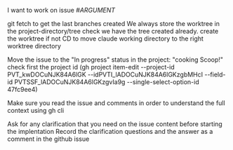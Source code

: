 I want to work on issue #$ARGUMENT$ 

git fetch to get the last branches created
We always store the worktree in the project-directory/tree
check we have the tree created already.
create the worktree if not
CD to move claude working directory to the right worktree directory

Move the issue to the "In progress" status in the project: "cooking Scoop!" check first the project id (gh project item-edit --project-id PVT_kwDOCuNJK84A6lGK --idPVTI_lADOCuNJK84A6lGKzgbMHcI --field-id PVTSSF_lADOCuNJK84A6lGKzgvIa9g --single-select-option-id 47fc9ee4)

Make sure you read the issue and comments in order to understand the full context using gh cli

Ask for any clarification that you need on the issue content before starting the implentation
Record the clarification questions and the answer as a comment in the github issue
